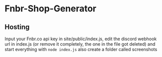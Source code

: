 # Fnbr-Shop-Generator

## Hosting

Input your Fnbr.co api key in site/public/index.js, edit the discord webhook url in index.js (or remove it completely, the one in the file got deleted) and start everything with `node index.js` 
also create a folder called screenshots
